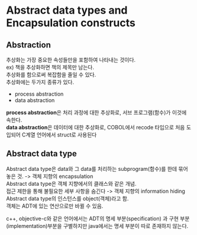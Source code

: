 # Abstract data types and Encapsulation constructs

## Abstraction
추상화는 가장 중요한 속성들만을 포함하여 나타내는 것이다.  
ex) 책을 추상화하면 책의 제목만 남는다.  
추상화를 함으로써 복잡함을 줄일 수 있다.  
추상화에는 두가지 종류가 있다.  
- process abstraction
- data abstraction

**process abstraction**은 처리 과정에 대한 추상화로, 서브 프로그램(함수)가 이것에 속한다.  
**data abstraction**은 데이터에 대한 추상화로, COBOL에서 recode 타입으로 처음 도입되어 C계열 언어에서 struct로 사용된다

## Abstract data type
Abstract data type은 data와 그 data를 처리하는 subprogram(함수)를 한데 묶어놓은 것. -> 객체 지향의 encapsulation  
Abstract data type은 객체 지향에서의 클래스와 같은 개념.  
접근 제한을 통해 불필요한 세부 사항을 숨긴다 -> 객체 지향의 information hiding  
Abstract data type의 인스턴스를 object(객체)라고 함.  
객체는 ADT에 있는 연산으로만 바뀔 수 있음.  

c++, objective-c와 같은 언어에서는 ADT의 명세 부분(specification) 과 구현 부분(implementation)부분을 구별하지만 java에서는 명세 부분이 따로 존재하지 않는다.  


